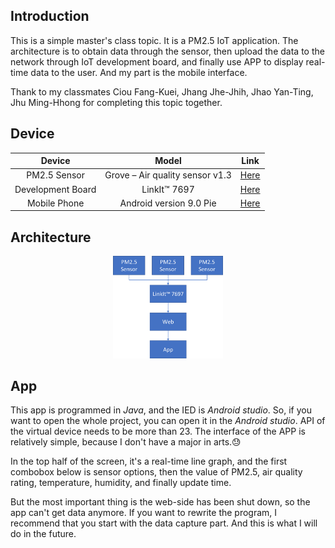 ## Introduction
This is a simple master's class topic. It is a PM2.5 IoT application. 
The architecture is to obtain data through the sensor, then upload the data to the network through IoT development board, and finally use APP to display real-time data to the user. And my part is the mobile interface.

Thank to my classmates Ciou Fang-Kuei, Jhang Jhe-Jhih, Jhao Yan-Ting, Jhu Ming-Hhong for completing this topic together.

## Device
| Device            | Model                           | Link |
|:-----------------:|:-------------------------------:|:----:|
| PM2.5 Sensor      | Grove – Air quality sensor v1.3 | [Here](http://wiki.seeedstudio.com/Grove-Air_Quality_Sensor_v1.3/) |
| Development Board | LinkIt™ 7697                    | [Here](http://labs.mediatek.com/en/platform/linkit-7697) |
| Mobile Phone      | Android version 9.0 Pie         | [Here](https://developer.android.com/about/versions/pie) |

## Architecture
<p align="center">
	<img src="https://github.com/ZongN/ISU_CSIE_PM2.5Monitor-App/blob/master/Architecture.png" alt="Sample"  width="35%" height="35%">
	<p align="center"></p>
</p>

## App
This app is programmed in *Java*, and the IED is *Android studio*. So, if you want to open the whole project, you can open it in the *Android studio*. API of the virtual device needs to be more than 23. The interface of the APP is relatively simple, because I don't have a major in arts.:sweat:

In the top half of the screen, it's a real-time line graph, and the first combobox below is sensor options, then the value of PM2.5, air quality rating, temperature, humidity, and finally update time.

But the most important thing is the web-side has been shut down, so the app can't get data anymore. If you want to rewrite the program, I recommend that you start with the data capture part. And this is what I will do in the future.
